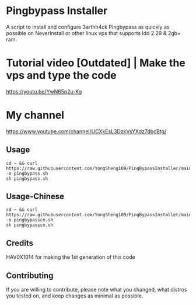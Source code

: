 # Pingbypass Installer
A script to install and configure 3arthh4ck Pingbypass as quickly as possible on NeverInstall or other linux vps that supports ldd 2.29 & 2gb+ ram.

# Tutorial video [Outdated] | Make the vps and type the code 
https://youtu.be/YwN65p2u-Kg

# My channel
https://www.youtube.com/channel/UCXkEsL3DzkVsYXdz7dbcBtg/

## Usage
```
cd ~ && curl https://raw.githubusercontent.com/YongSheng109/PingBypassInstaller/main/pingbypass.sh -o pingbypass.sh 
sh pingbypass.sh
```

## Usage-Chinese
```
cd ~ && curl https://raw.githubusercontent.com/YongSheng109/PingBypassInstaller/main/pingbypasscn.sh -o pingbypasscn.sh 
sh pingbypasscn.sh
```

## Credits
HAV0X1014 for making the 1st generation of this code

## Contributing
If you are willing to contribute, please note what you changed, what distros you tested on, and keep changes as minimal as possible.
